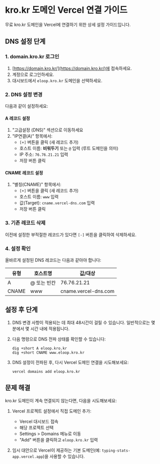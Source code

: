 # kro.kr 도메인 Vercel 연결 가이드

무료 kro.kr 도메인을 Vercel에 연결하기 위한 상세 설정 가이드입니다.

## DNS 설정 단계

### 1. domain.kro.kr 로그인

1. [https://domain.kro.kr/](https://domain.kro.kr/)에 접속하세요.
2. 계정으로 로그인하세요.
3. 대시보드에서 `eloop.kro.kr` 도메인을 선택하세요.

### 2. DNS 설정 변경

다음과 같이 설정하세요:

#### A 레코드 설정
1. "고급설정 (DNS)" 섹션으로 이동하세요
2. "IP연결(A)" 항목에서:
   - `[+]` 버튼을 클릭 (새 레코드 추가)
   - 호스트 이름: **비워두기** 또는 `@` 입력 (루트 도메인을 의미)
   - IP 주소: `76.76.21.21` 입력
   - 저장 버튼 클릭

#### CNAME 레코드 설정
1. "별칭(CNAME)" 항목에서:
   - `[+]` 버튼을 클릭 (새 레코드 추가)
   - 호스트 이름: `www` 입력
   - 값(Target): `cname.vercel-dns.com` 입력
   - 저장 버튼 클릭

### 3. 기존 레코드 삭제

이전에 설정한 부적절한 레코드가 있다면 `[-]` 버튼을 클릭하여 삭제하세요.

### 4. 설정 확인

올바르게 설정된 DNS 레코드는 다음과 같아야 합니다:

| 유형 | 호스트명 | 값/대상 |
|------|---------|---------|
| A    | @ 또는 빈칸 | 76.76.21.21 |
| CNAME | www    | cname.vercel-dns.com |

## 설정 후 단계

1. DNS 변경 사항이 적용되는 데 최대 48시간이 걸릴 수 있습니다. 일반적으로는 몇 분에서 몇 시간 내에 적용됩니다.
2. 다음 명령으로 DNS 전파 상태를 확인할 수 있습니다:
   ```
   dig +short A eloop.kro.kr
   dig +short CNAME www.eloop.kro.kr
   ```

3. DNS 설정이 전파된 후, 다시 Vercel 도메인 연결을 시도해보세요:
   ```
   vercel domains add eloop.kro.kr
   ```

## 문제 해결

kro.kr 도메인이 계속 연결되지 않는다면, 다음을 시도해보세요:

1. Vercel 프로젝트 설정에서 직접 도메인 추가: 
   - Vercel 대시보드 접속
   - 해당 프로젝트 선택
   - Settings > Domains 메뉴로 이동
   - "Add" 버튼을 클릭하고 `eloop.kro.kr` 입력

2. 임시 대안으로 Vercel이 제공하는 기본 도메인(예: `typing-stats-app.vercel.app`)을 사용할 수 있습니다.
